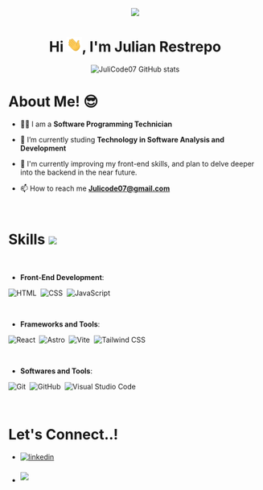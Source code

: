 <p align="center">
  <img src="https://github.com/thompsonemerson/thompsonemerson/raw/master/cover-thompson.png" height="200"/>
</p>


<h1 align="center">Hi <img src="https://raw.githubusercontent.com/ABSphreak/ABSphreak/master/gifs/Hi.gif" width="30px">, I'm Julian Restrepo</h1>

<div align="center">
   
   ![JuliCode07 GitHub stats](https://github-readme-stats.vercel.app/api?username=julicode07&show_icons=true&locale=es&theme=dark#gh-dark-mode-only)
   
</div>

<h1>About Me! 😎</h1>

- 👨‍💻 I am a **Software Programming Technician**
  
- 🔭 I’m currently studing **Technology in Software Analysis and Development**

- 🌱 I'm currently improving my front-end skills, and plan to delve deeper into the backend in the near future.

- 📫 How to reach me **Julicode07@gmail.com**

<br>
<h1>Skills <img src="https://media2.giphy.com/media/QssGEmpkyEOhBCb7e1/giphy.gif?cid=ecf05e47a0n3gi1bfqntqmob8g9aid1oyj2wr3ds3mg700bl&rid=giphy.gif" width ="30"></h1>
<br>   
    
- **Front-End Development**:

![HTML](https://img.shields.io/badge/-HTML5-05122A?style=flat&logo=HTML5)&nbsp;
![CSS](https://img.shields.io/badge/-CSS3-05122A?style=flat&logo=CSS3&logoColor=1572B6)&nbsp;
![JavaScript](https://img.shields.io/badge/-JavaScript-05122A?style=flat&logo=javascript)&nbsp;

<br>

- **Frameworks and Tools**:

![React](https://img.shields.io/badge/-React-05122A?style=flat&logo=react)&nbsp;
![Astro](https://img.shields.io/badge/-Astro-05122A?style=flat&logo=astro)&nbsp;
![Vite](https://img.shields.io/badge/-Vite-05122A?style=flat&logo=vite&logoColor=646CFF)&nbsp;
![Tailwind CSS](https://img.shields.io/badge/-Tailwind%20CSS-05122A?style=flat&logo=tailwind-css)&nbsp;

<br>

- **Softwares and Tools**:

![Git](https://img.shields.io/badge/-Git-05122A?style=flat&logo=git)&nbsp;
![GitHub](https://img.shields.io/badge/-GitHub-05122A?style=flat&logo=github)&nbsp;
![Visual Studio Code](https://img.shields.io/badge/-Visual%20Studio%20Code-05122A?style=flat&logo=visual-studio-code&logoColor=007ACC)

<br>

<h1> Let's Connect..!</h1>
<div align='left'>
<ul>
<li>
<a href="https://linkedin.com/in/julian-restrepo07/" target="_blank">
  
<img src="https://img.shields.io/badge/linkedin:  Julian Restrepo-%2300acee.svg?color=405DE6&style=for-the-badge&logo=linkedin&logoColor=white" alt=linkedin style="margin-bottom: 5px;"/>
</a>
</li>

<br>

<li>
<a href="mailto:julicode07@gmail.com" target="_blank">
<img src="https://img.shields.io/badge/gmail:  Julicode07-%23EA4335.svg?style=for-the-badge&logo=gmail&logoColor=white" t=mail style="margin-bottom: 5px;" />
</a>
</li>
	
</ul>
</div>


